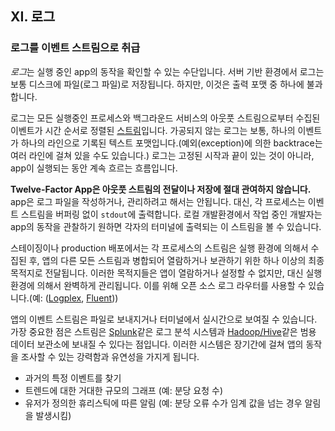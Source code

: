 ## XI. 로그
### 로그를 이벤트 스트림으로 취급

*로그*는 실행 중인 app의 동작을 확인할 수 있는 수단입니다. 서버 기반 환경에서 로그는 보통 디스크에 파일(로그 파일)로 저장됩니다. 하지만, 이것은 출력 포맷 중 하나에 불과합니다.

로그는 모든 실행중인 프로세스와 백그라운드 서비스의 아웃풋 스트림으로부터 수집된 이벤트가 시간 순서로 정렬된 [스트림](http://adam.heroku.com/past/2011/4/1/logs_are_streams_not_files/)입니다. 가공되지 않는 로그는 보통, 하나의 이벤트가 하나의 라인으로 기록된 텍스트 포맷입니다.(예외(exception)에 의한 backtrace는 여러 라인에 걸쳐 있을 수도 있습니다.) 로그는 고정된 시작과 끝이 있는 것이 아니라, app이 실행되는 동안 계속 흐르는 흐름입니다.

**Twelve-Factor App은 아웃풋 스트림의 전달이나 저장에 절대 관여하지 않습니다.** app은 로그 파일을 작성하거나, 관리하려고 해서는 안됩니다. 대신, 각 프로세스는 이벤트 스트림을 버퍼링 없이 `stdout`에 출력합니다. 로컬 개발환경에서 작업 중인 개발자는 app의 동작을 관찰하기 원하면 각자의 터미널에 출력되는 이 스트림을 볼 수 있습니다.

스테이징이나 production 배포에서는 각 프로세스의 스트림은 실행 환경에 의해서 수집된 후, 앱의 다른 모든 스트림과 병합되어 열람하거나 보관하기 위한 하나 이상의 최종 목적지로 전달됩니다. 이러한 목적지들은 앱이 열람하거나 설정할 수 없지만, 대신 실행 환경에 의해서 완벽하게 관리됩니다. 이를 위해 오픈 소스 로그 라우터를 사용할 수 있습니다.(예: ([Logplex](https://github.com/heroku/logplex), [Fluent](https://github.com/fluent/fluentd)))

앱의 이벤트 스트림은 파일로 보내지거나 터미널에서 실시간으로 보여질 수 있습니다. 가장 중요한 점은 스트림은 [Splunk](http://www.splunk.com/)같은 로그 분석 시스템과 [Hadoop/Hive](http://hive.apache.org/)같은 범용 데이터 보관소에 보내질 수 있다는 점입니다. 이러한 시스템은 장기간에 걸쳐 앱의 동작을 조사할 수 있는 강력함과 유연성을 가지게 됩니다.

* 과거의 특정 이벤트를 찾기
* 트렌드에 대한 거대한 규모의 그래프 (예: 분당 요청 수)
* 유저가 정의한 휴리스틱에 따른 알림 (예: 분당 오류 수가 임계 값을 넘는 경우 알림을 발생시킴)